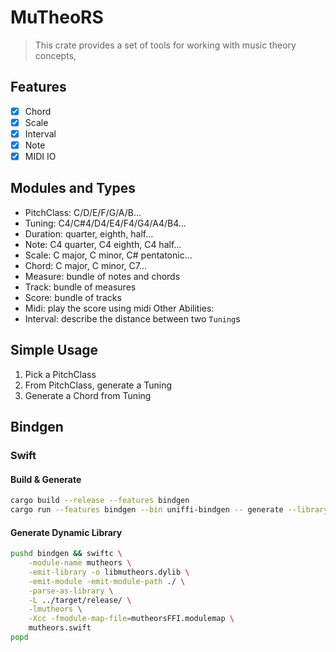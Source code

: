 # MuTheoRS

> This crate provides a set of tools for working with music theory concepts,

## Features

- [x] Chord
- [x] Scale
- [x] Interval
- [x] Note
- [x] MIDI IO

## Modules and Types

- PitchClass: C/D/E/F/G/A/B...
- Tuning: C4/C#4/D4/E4/F4/G4/A4/B4...
- Duration: quarter, eighth, half...
- Note: C4 quarter, C4 eighth, C4 half...
- Scale: C major, C minor, C# pentatonic...
- Chord: C major, C minor, C7...
- Measure: bundle of notes and chords
- Track: bundle of measures
- Score: bundle of tracks
- Midi: play the score using midi
  Other Abilities:
- Interval: describe the distance between two `Tuning`s

## Simple Usage

1. Pick a PitchClass
2. From PitchClass, generate a Tuning
3. Generate a Chord from Tuning

## Bindgen

### Swift

#### Build & Generate

```bash
cargo build --release --features bindgen
cargo run --features bindgen --bin uniffi-bindgen -- generate --library target/release/libmutheors.a --language swift --out-dir bindgen
```

#### Generate Dynamic Library

```bash
pushd bindgen && swiftc \
    -module-name mutheors \
    -emit-library -o libmutheors.dylib \
    -emit-module -emit-module-path ./ \
    -parse-as-library \
    -L ../target/release/ \
    -lmutheors \
    -Xcc -fmodule-map-file=mutheorsFFI.modulemap \
    mutheors.swift
popd
```
